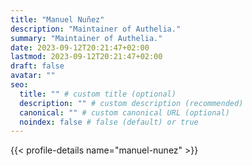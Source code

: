 ```yaml
---
title: "Manuel Nuñez"
description: "Maintainer of Authelia."
summary: "Maintainer of Authelia."
date: 2023-09-12T20:21:47+02:00
lastmod: 2023-09-12T20:21:47+02:00
draft: false
avatar: ""
seo:
  title: "" # custom title (optional)
  description: "" # custom description (recommended)
  canonical: "" # custom canonical URL (optional)
  noindex: false # false (default) or true
---
```


{{< profile-details name="manuel-nunez" >}}
